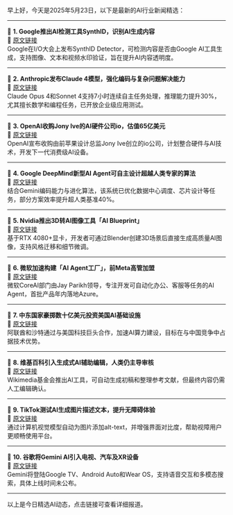 早上好，今天是2025年5月23日，以下是最新的AI行业新闻精选：

---

📌 **1. Google推出AI检测工具SynthID，识别AI生成内容**  
🔗 [原文链接](https://www.theverge.com/news/672013/google-synthid-detector-ai-generated-content-watermark-i-o-2025)  
Google在I/O大会上发布SynthID Detector，可检测内容是否由Google AI工具生成，支持图像、文本和视频水印验证，旨在提升AI内容透明度。

---

📌 **2. Anthropic发布Claude 4模型，强化编码与复杂问题解决能力**  
🔗 [原文链接](https://www.theverge.com/news/672705/anthropic-claude-4-ai-ous-sonnet-availability)  
Claude Opus 4和Sonnet 4支持7小时连续自主任务处理，推理能力提升30%，尤其擅长数学和编程任务，已开放企业级应用测试。

---

📌 **3. OpenAI收购Jony Ive的AI硬件公司io，估值65亿美元**  
🔗 [原文链接](https://www.theverge.com/news/671838/openai-jony-ive-ai-hardware-apple)  
OpenAI宣布收购由前苹果设计总监Jony Ive创立的io公司，计划整合硬件与AI技术，开发下一代消费级AI设备。

---

📌 **4. Google DeepMind新型AI Agent可自主设计超越人类专家的算法**  
🔗 [原文链接](https://www.wired.com/story/google-deepminds-ai-agent-dreams-up-algorithms-beyond-human-expertise/)  
结合Gemini编码能力与进化算法，该系统已优化数据中心调度、芯片设计等任务，部分方案效率提升超人类基准40%。

---

📌 **5. Nvidia推出3D转AI图像工具「AI Blueprint」**  
🔗 [原文链接](https://www.theverge.com/news/658613/nvidia-ai-blueprint-blender-3d-image-references)  
基于RTX 4080+显卡，开发者可通过Blender创建3D场景后直接生成高质量AI图像，支持风格迁移和细节微调。

---

📌 **6. 微软加速构建「AI Agent工厂」，前Meta高管加盟**  
🔗 [原文链接](https://www.theverge.com/notepad-microsoft-newsletter/672598/microsoft-ai-agent-factory-jay-parikh-interview)  
微软CoreAI部门由Jay Parikh领导，专注开发可自动化办公、客服等任务的AI Agent，首批产品年内落地Azure。

---

📌 **7. 中东国家豪掷数十亿美元投资美国AI基础设施**  
🔗 [原文链接](https://www.wired.com/story/trump-middle-east-artificial-intelligence-investments/)  
阿联酋和沙特通过与美国科技巨头合作，加速AI算力建设，目标在与中国竞争中占据技术优势。

---

📌 **8. 维基百科引入生成式AI辅助编辑，人类仍主导审核**  
🔗 [原文链接](https://www.theverge.com/ai-artificial-intelligence/659222/wikipedia-generative-ai)  
Wikimedia基金会推出AI工具，可自动生成初稿和整理参考文献，但最终内容仍需人工编辑确认。

---

📌 **9. TikTok测试AI生成图片描述文本，提升无障碍体验**  
🔗 [原文链接](https://www.theverge.com/news/666632/tiktok-accessibility-ai-generated-alt-text-contrast-bold)  
通过计算机视觉模型自动为图片添加alt-text，并增强界面对比度，帮助视障用户更顺畅使用平台。

---

📌 **10. 谷歌将Gemini AI引入电视、汽车及XR设备**  
🔗 [原文链接](https://www.theverge.com/news/665161/google-gemini-tvs-cars-smartwatches-android-xr)  
Gemini将登陆Google TV、Android Auto和Wear OS，支持语音交互和多模态搜索，具体上线时间未公布。

---

以上是今日精选AI动态，点击链接可查看详细报道。
